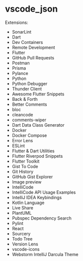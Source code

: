 # vscode_json

Extensions:

* SonarLint
* Dart
* Dev Containers
* Remote Development
* Flutter
* GitHub Pull Requests
* Postman
* Prisma
* Pylance
* Python
* Python Debugger
* Thunder Client
* Awesome Flutter Snippets
* Back & Forth
* Better Comments
* bloc
* cleancode
* comments-wiper
* Dart Data Class Generator
* Docker
* Docker Compose
* Error Lens
* ESLint
* Flutter & Dart Utilities
* Flutter Riverpod Snippets
* Flutter Toolkit
* Gist To Code
* Git History
* GitHub Gist Explorer
* Image preview
* IntelliCode
* IntelliCode API Usage Examples
* IntelliJ IDEA Keybindings
* Kotlin Language
* Live Share
* PlantUML
* Pubspec Dependency Search
* Pylint
* React
* Sourcery
* Todo Tree
* Version Lens
* vscode-icons
* Webstorm IntelliJ Darcula Theme




